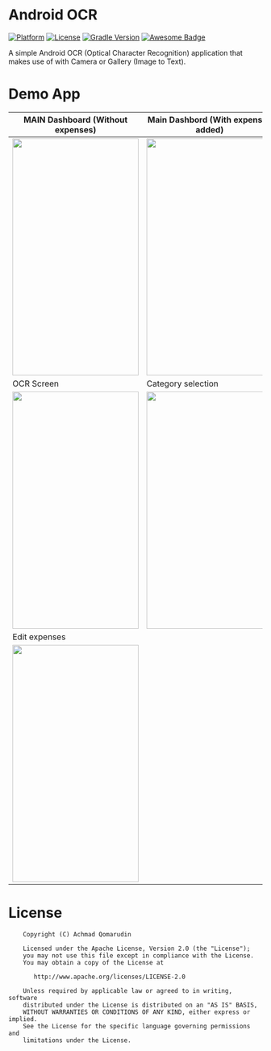 # Android OCR

[![Platform](https://img.shields.io/badge/platform-Android-yellow.svg)](https://www.android.com)
[![License](https://img.shields.io/badge/license-Apache%202-4EB1BA.svg?style=flat-square)](https://www.apache.org/licenses/LICENSE-2.0.html)
[![Gradle Version](https://img.shields.io/badge/gradle-4.0-green.svg)](https://docs.gradle.org/current/release-notes)
[![Awesome Badge](https://cdn.rawgit.com/sindresorhus/awesome/d7305f38d29fed78fa85652e3a63e154dd8e8829/media/badge.svg)](https://java-lang.github.io/awesome-java)

A simple Android OCR (Optical Character Recognition) application that makes use of with Camera or Gallery (Image to Text).

# Demo App

<p align="center">

| MAIN Dashboard (Without expenses) | Main Dashbord (With expenses added) |
| ------------- | ------------- |
| <img src="https://github.com/purvagevaria/AndroidOCR/assets/147112956/f4895e1a-e04f-4ca2-bf6f-abb61b1fa1b5" width="250" height="470">  |  <img src="https://github.com/purvagevaria/AndroidOCR/assets/147112956/9e124ab9-d04c-4f16-95e4-55a09be584a7" width="250" height="470"> |
| OCR Screen | Category selection|
| <img src="https://github.com/purvagevaria/AndroidOCR/assets/147112956/c5569963-d297-4040-bfb4-0a4f0d90c0d7" width="250" height="470"> |  <img src="https://github.com/purvagevaria/AndroidOCR/assets/147112956/795454ad-8065-4065-9b67-39025f55934e" width="250" height="470"> | 
| Edit expenses |
| <img src="https://github.com/purvagevaria/AndroidOCR/assets/147112956/f0c5d469-0b19-433a-a928-f9d21fb3cda3" width="250" height="470"> | 
  </a>
</p>

# License

```
    Copyright (C) Achmad Qomarudin

    Licensed under the Apache License, Version 2.0 (the "License");
    you may not use this file except in compliance with the License.
    You may obtain a copy of the License at

       http://www.apache.org/licenses/LICENSE-2.0

    Unless required by applicable law or agreed to in writing, software
    distributed under the License is distributed on an "AS IS" BASIS,
    WITHOUT WARRANTIES OR CONDITIONS OF ANY KIND, either express or implied.
    See the License for the specific language governing permissions and
    limitations under the License.
```
